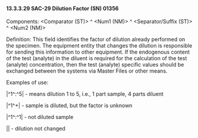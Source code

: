 #### 13.3.3.29 SAC-29 Dilution Factor (SN) 01356

Components: &lt;Comparator (ST)> ^ &lt;Num1 (NM)> ^ &lt;Separator/Suffix (ST)> ^ &lt;Num2 (NM)>

Definition: This field identifies the factor of dilution already performed on the specimen. The equipment entity that changes the dilution is responsible for sending this information to other equipment. If the endogenous content of the test (analyte) in the diluent is required for the calculation of the test (analyte) concentration, then the test (analyte) specific values should be exchanged between the systems via Master Files or other means.

Examples of use:

|^1^:^5| - means dilution 1 to 5, i.e., 1 part sample, 4 parts diluent

|^1^+| - sample is diluted, but the factor is unknown

|^1^:^1| - not diluted sample

|| - dilution not changed
